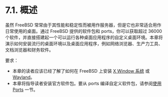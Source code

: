# 7.1. 概述

虽然 FreeBSD 常常由于其性能和稳定性而被用作服务器，但是它也非常适合用作日常使用的桌面。通过 FreeBSD 提供的软件包和 ports，你可以获取超过 36000 个软件，并直接搭建起一个可以运行各种桌面应用程序的自定义桌面环境。本章将演示如何安装流行的桌面环境以及桌面应用程序，例如网络浏览器、生产力工具、文档浏览器和财务软件。

要求：

- 本章的读者应该已经了解了如何在 FreeBSD 上安装 [X Window 系统](https://docs.freebsd.org/en/books/handbook/book/#x11) 或 [Wayland](https://docs.freebsd.org/en/books/handbook/book/#wayland)。
- 本章将指导读者安装官方软件包。要从 ports 编译自定义软件包，请参阅[使用 Ports](https://docs.freebsd.org/en/books/handbook/book/#ports-using) 一节。